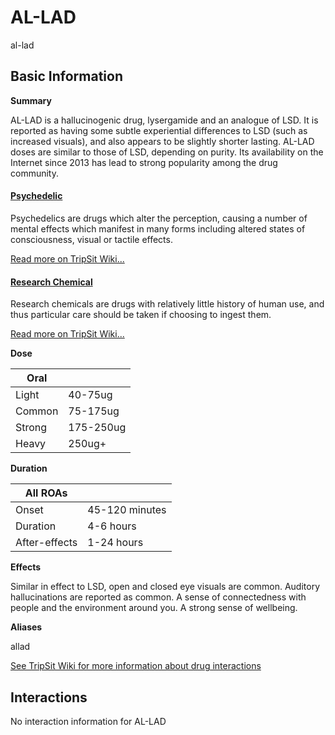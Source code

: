 # AL-LAD

al-lad

## Basic Information

**Summary**

AL-LAD is a hallucinogenic drug, lysergamide and an analogue of LSD. It is reported as having some subtle experiential differences to LSD (such as increased visuals), and also appears to be slightly shorter lasting. AL-LAD doses are similar to those of LSD, depending on purity. Its availability on the Internet since 2013 has lead to strong popularity among the drug community.

#### [Psychedelic](/category/psychedelic)

Psychedelics are drugs which alter the perception, causing a number of mental effects which manifest in many forms including altered states of consciousness, visual or tactile effects.

[Read more on TripSit Wiki...](#{category.wiki})

#### [Research Chemical](/category/research-chemical)

Research chemicals are drugs with relatively little history of human use, and thus particular care should be taken if choosing to ingest them.

[Read more on TripSit Wiki...](#{category.wiki})

**Dose**

| Oral   |           |
| ------ | --------- |
| Light  | 40-75ug   |
| Common | 75-175ug  |
| Strong | 175-250ug |
| Heavy  | 250ug+    |

**Duration**

| All ROAs      |                |
| ------------- | -------------- |
| Onset         | 45-120 minutes |
| Duration      | 4-6 hours      |
| After-effects | 1-24 hours     |

**Effects**

Similar in effect to LSD, open and closed eye visuals are common. Auditory hallucinations are reported as common. A sense of connectedness with people and the environment around you. A strong sense of wellbeing.

**Aliases**

allad  

[See TripSit Wiki for more information about drug interactions](http://combo.tripsit.me/)

## Interactions

No interaction information for AL-LAD